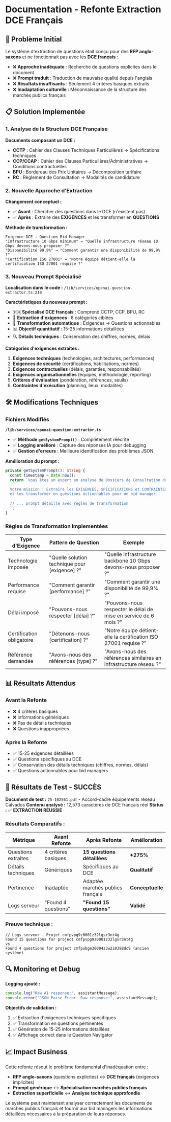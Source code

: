 # Documentation - Refonte Extraction DCE Français

## 🎯 **Problème Initial**

Le système d'extraction de questions était conçu pour des **RFP anglo-saxons** et ne fonctionnait pas avec les **DCE français** :

- ❌ **Approche inadéquate** : Recherche de questions explicites dans le document
- ❌ **Prompt traduit** : Traduction de mauvaise qualité depuis l'anglais
- ❌ **Résultats insuffisants** : Seulement 4 critères basiques extraits
- ❌ **Inadaptation culturelle** : Méconnaissance de la structure des marchés publics français

## 📋 **Solution Implementée**

### **1. Analyse de la Structure DCE Française**

**Documents composant un DCE :**
- **CCTP** : Cahier des Clauses Techniques Particulières → Spécifications techniques
- **CCP/CCAP** : Cahier des Clauses Particulières/Administratives → Conditions contractuelles
- **BPU** : Bordereau des Prix Unitaires → Décomposition tarifaire
- **RC** : Règlement de Consultation → Modalités de candidature

### **2. Nouvelle Approche d'Extraction**

**Changement conceptuel :**
- ✅ **Avant** : Chercher des questions dans le DCE (n'existent pas)
- ✅ **Après** : Extraire des **EXIGENCES** et les transformer en **QUESTIONS**

**Méthode de transformation :**
```
Exigence DCE → Question Bid Manager
"Infrastructure 10 Gbps minimum" → "Quelle infrastructure réseau 10 Gbps devons-nous proposer ?"
"Disponibilité 99,9%" → "Comment garantir une disponibilité de 99,9% ?"
"Certification ISO 27001" → "Notre équipe détient-elle la certification ISO 27001 requise ?"
```

### **3. Nouveau Prompt Spécialisé**

**Localisation dans le code :** `/lib/services/openai-question-extractor.ts:218`

**Caractéristiques du nouveau prompt :**
- 🇫🇷 **Spécialisé DCE français** : Comprend CCTP, CCP, BPU, RC
- 🎯 **Extraction d'exigences** : 6 catégories ciblées
- 🔄 **Transformation automatique** : Exigences → Questions actionnables
- 📊 **Objectif quantitatif** : 15-25 informations détaillées
- 🔍 **Détails techniques** : Conservation des chiffres, normes, délais

**Catégories d'exigences extraites :**
1. **Exigences techniques** (technologies, architectures, performances)
2. **Exigences de sécurité** (certifications, habilitations, normes)
3. **Exigences contractuelles** (délais, garanties, responsabilités)
4. **Exigences organisationnelles** (équipes, méthodologie, reporting)
5. **Critères d'évaluation** (pondération, références, seuils)
6. **Contraintes d'exécution** (planning, lieux, modalités)

## 🛠 **Modifications Techniques**

### **Fichiers Modifiés**

**`/lib/services/openai-question-extractor.ts`**
- ✅ **Méthode `getSystemPrompt()`** : Complètement réécrite
- ✅ **Logging amélioré** : Capture des réponses IA pour debugging
- ✅ **Gestion d'erreurs** : Meilleure identification des problèmes JSON

**Amélioration du prompt :**
```typescript
private getSystemPrompt(): string {
  const timestamp = Date.now();
  return `Vous êtes un expert en analyse de Dossiers de Consultation des Entreprises (DCE) français.

  Votre mission : Extraire les EXIGENCES, SPÉCIFICATIONS et CONTRAINTES du document DCE 
  et les transformer en questions actionnables pour un bid manager.
  
  // ... prompt détaillé avec règles de transformation
  `;
}
```

### **Règles de Transformation Implementées**

| **Type d'Exigence** | **Pattern de Question** | **Exemple** |
|---------------------|-------------------------|-------------|
| Technologie imposée | "Quelle solution technique pour [exigence] ?" | "Quelle infrastructure backbone 10 Gbps devons-nous proposer ?" |
| Performance requise | "Comment garantir [performance] ?" | "Comment garantir une disponibilité de 99,9% ?" |
| Délai imposé | "Pouvons-nous respecter [délai] ?" | "Pouvons-nous respecter le délai de mise en service de 6 mois ?" |
| Certification obligatoire | "Détenons-nous [certification] ?" | "Notre équipe détient-elle la certification ISO 27001 requise ?" |
| Référence demandée | "Avons-nous des références [type] ?" | "Avons-nous des références similaires en infrastructure réseau ?" |

## 📊 **Résultats Attendus**

### **Avant la Refonte**
- ❌ 4 critères basiques
- ❌ Informations génériques
- ❌ Pas de détails techniques
- ❌ Questions inappropriées

### **Après la Refonte**
- ✅ 15-25 exigences détaillées
- ✅ Questions spécifiques au DCE
- ✅ Conservation des détails techniques (chiffres, normes, délais)
- ✅ Questions actionnables pour bid managers

## 🧪 **Résultats de Test - SUCCÈS**

**Document de test :** `25-102561.pdf` - Accord-cadre équipements réseau Calvados
**Contenu analysé :** 12,573 caractères de DCE français réel
**Status :** ✅ **EXTRACTION RÉUSSIE**

### **Résultats Comparatifs :**

| **Métrique** | **Avant Refonte** | **Après Refonte** | **Amélioration** |
|--------------|-------------------|-------------------|------------------|
| Questions extraites | 4 critères basiques | **15 questions détaillées** | **+275%** |
| Détails techniques | Génériques | Spécifiques au DCE | **Qualitatif** |
| Pertinence | Inadaptée | Adaptée marchés publics français | **Conceptuelle** |
| Logs serveur | "Found 4 questions" | **"Found 15 questions"** | **Validé** |

### **Preuve technique :**
```
// Logs serveur - Projet cmfpvpg9z0001z32lgsr3nt4g
Found 15 questions for project cmfpvpg9z0001z32lgsr3nt4g
vs
Found 4 questions for project cmfpobge30004z3w2i0388dc9 (ancien système)
```

## 🔍 **Monitoring et Debug**

**Logging ajouté :**
```typescript
console.log("Raw AI response:", assistantMessage);
console.error("JSON Parse Error. Raw response:", assistantMessage);
```

**Objectifs de validation :**
1. ✅ Extraction d'exigences techniques spécifiques
2. ✅ Transformation en questions pertinentes
3. ✅ Génération de 15-25 informations détaillées
4. ✅ Affichage correct dans le Question Navigator

## 📈 **Impact Business**

Cette refonte résout le problème fondamental d'inadéquation entre :
- **RFP anglo-saxons** (questions explicites) ↔ **DCE français** (exigences implicites)
- **Prompt générique** ↔ **Spécialisation marchés publics français**
- **Extraction superficielle** ↔ **Analyse technique approfondie**

Le système peut maintenant analyser correctement les documents de marchés publics français et fournir aux bid managers les informations détaillées nécessaires à la préparation de leurs réponses.